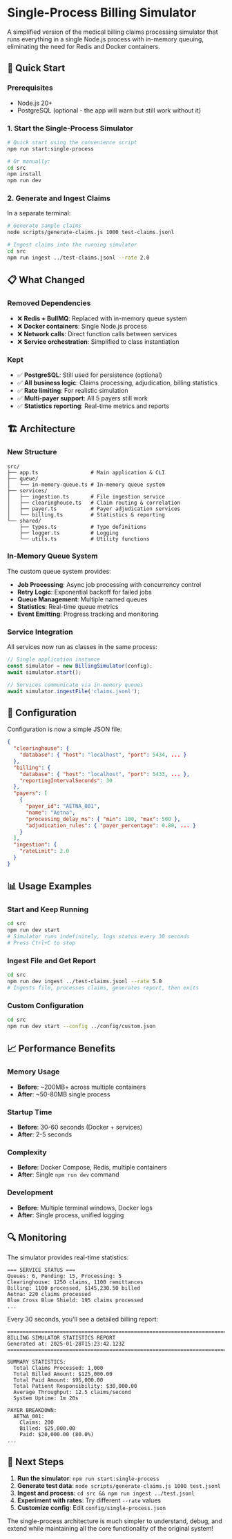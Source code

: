 # Single-Process Billing Simulator

A simplified version of the medical billing claims processing simulator that runs everything in a single Node.js process with in-memory queuing, eliminating the need for Redis and Docker containers.

## 🚀 Quick Start

### Prerequisites
- Node.js 20+
- PostgreSQL (optional - the app will warn but still work without it)

### 1. Start the Single-Process Simulator

```bash
# Quick start using the convenience script
npm run start:single-process

# Or manually:
cd src
npm install
npm run dev
```

### 2. Generate and Ingest Claims

In a separate terminal:

```bash
# Generate sample claims
node scripts/generate-claims.js 1000 test-claims.jsonl

# Ingest claims into the running simulator
cd src
npm run ingest ../test-claims.jsonl --rate 2.0
```

## 📋 What Changed

### Removed Dependencies
- ❌ **Redis + BullMQ**: Replaced with in-memory queue system
- ❌ **Docker containers**: Single Node.js process
- ❌ **Network calls**: Direct function calls between services
- ❌ **Service orchestration**: Simplified to class instantiation

### Kept
- ✅ **PostgreSQL**: Still used for persistence (optional)
- ✅ **All business logic**: Claims processing, adjudication, billing statistics
- ✅ **Rate limiting**: For realistic simulation
- ✅ **Multi-payer support**: All 5 payers still work
- ✅ **Statistics reporting**: Real-time metrics and reports

## 🏗️ Architecture

### New Structure
```
src/
├── app.ts                 # Main application & CLI
├── queue/
│   └── in-memory-queue.ts # In-memory queue system
├── services/
│   ├── ingestion.ts       # File ingestion service
│   ├── clearinghouse.ts   # Claim routing & correlation
│   ├── payer.ts           # Payer adjudication services  
│   └── billing.ts         # Statistics & reporting
└── shared/
    ├── types.ts           # Type definitions
    ├── logger.ts          # Logging
    └── utils.ts           # Utility functions
```

### In-Memory Queue System
The custom queue system provides:
- **Job Processing**: Async job processing with concurrency control
- **Retry Logic**: Exponential backoff for failed jobs
- **Queue Management**: Multiple named queues
- **Statistics**: Real-time queue metrics
- **Event Emitting**: Progress tracking and monitoring

### Service Integration
All services now run as classes in the same process:
```typescript
// Single application instance
const simulator = new BillingSimulator(config);
await simulator.start();

// Services communicate via in-memory queues
await simulator.ingestFile('claims.jsonl');
```

## 🔧 Configuration

Configuration is now a simple JSON file:

```json
{
  "clearinghouse": {
    "database": { "host": "localhost", "port": 5434, ... }
  },
  "billing": {
    "database": { "host": "localhost", "port": 5433, ... },
    "reportingIntervalSeconds": 30
  },
  "payers": [
    {
      "payer_id": "AETNA_001",
      "name": "Aetna", 
      "processing_delay_ms": { "min": 100, "max": 500 },
      "adjudication_rules": { "payer_percentage": 0.80, ... }
    }
  ],
  "ingestion": {
    "rateLimit": 2.0
  }
}
```

## 📊 Usage Examples

### Start and Keep Running
```bash
cd src
npm run dev start
# Simulator runs indefinitely, logs status every 30 seconds
# Press Ctrl+C to stop
```

### Ingest File and Get Report
```bash
cd src
npm run dev ingest ../test-claims.jsonl --rate 5.0
# Ingests file, processes claims, generates report, then exits
```

### Custom Configuration
```bash
cd src
npm run dev start --config ../config/custom.json
```

## 📈 Performance Benefits

### Memory Usage
- **Before**: ~200MB+ across multiple containers
- **After**: ~50-80MB single process

### Startup Time  
- **Before**: 30-60 seconds (Docker + services)
- **After**: 2-5 seconds

### Complexity
- **Before**: Docker Compose, Redis, multiple containers
- **After**: Single `npm run dev` command

### Development
- **Before**: Multiple terminal windows, Docker logs
- **After**: Single process, unified logging

## 🔍 Monitoring

The simulator provides real-time statistics:

```
=== SERVICE STATUS ===
Queues: 6, Pending: 15, Processing: 5
Clearinghouse: 1250 claims, 1100 remittances  
Billing: 1100 processed, $145,230.50 billed
Aetna: 220 claims processed
Blue Cross Blue Shield: 195 claims processed
...
```

Every 30 seconds, you'll see a detailed billing report:

```
================================================================================
BILLING SIMULATOR STATISTICS REPORT
Generated at: 2025-01-28T15:23:42.123Z
================================================================================

SUMMARY STATISTICS:
  Total Claims Processed: 1,000
  Total Billed Amount: $125,000.00
  Total Paid Amount: $95,000.00
  Total Patient Responsibility: $30,000.00
  Average Throughput: 12.5 claims/second
  System Uptime: 1m 20s

PAYER BREAKDOWN:
  AETNA_001:
    Claims: 200
    Billed: $25,000.00
    Paid: $20,000.00 (80.0%)
...
```

## 🚀 Next Steps

1. **Run the simulator**: `npm run start:single-process`
2. **Generate test data**: `node scripts/generate-claims.js 1000 test.jsonl`  
3. **Ingest and process**: `cd src && npm run ingest ../test.jsonl`
4. **Experiment with rates**: Try different `--rate` values
5. **Customize config**: Edit `config/single-process.json`

The single-process architecture is much simpler to understand, debug, and extend while maintaining all the core functionality of the original system!